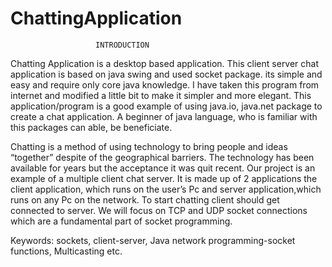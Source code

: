 # ChattingApplication
                       INTRODUCTION
Chatting Application is a desktop based application. 
This client server chat application is based on java swing and used socket package. its simple and easy and require only core java knowledge. I have taken this program from internet and modified a little bit to make it simpler and more elegant.
This application/program is a good example of using java.io, java.net package to create a chat application. A beginner of java language, who is familiar with this packages can able, be beneficiate.

Chatting is a method of using technology to bring people and ideas   “together” despite of the geographical barriers. The technology has been available for years but the acceptance it was quit recent. Our project is an example of a multiple client chat server.
 It is made up of 2 applications the client application, which runs on the user’s Pc and server application,which runs on any Pc on  the network. To start chatting client should get connected to server. We will focus on TCP and UDP socket connections which are a fundamental part of socket programming. 





Keywords: sockets, client-server, Java network programming-socket functions, Multicasting etc.
